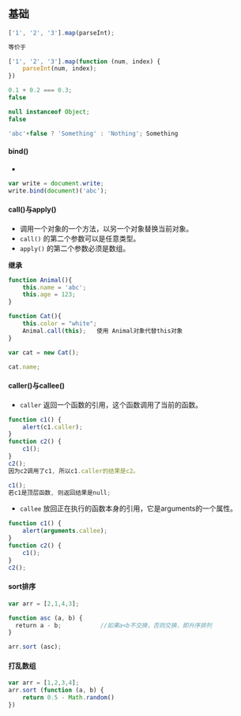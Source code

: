 ## 基础

```js
['1', '2', '3'].map(parseInt);

等价于

['1', '2', '3'].map(function (num, index) {
    parseInt(num, index);
})
```

```js
0.1 + 0.2 === 0.3;
false

null instanceof Object;
false

'abc'+false ? 'Something' : 'Nothing'; Something
```

#### bind()
* 
```js
var write = document.write;
write.bind(document)('abc');
```

#### call()与apply()
* 调用一个对象的一个方法，以另一个对象替换当前对象。
* `call()` 的第二个参数可以是任意类型。
* `apply()` 的第二个参数必须是数组。

**继承**
```js
function Animal(){
	this.name = 'abc';
	this.age = 123;
}

function Cat(){
	this.color = "white";
	Animal.call(this);   使用 Animal对象代替this对象
}

var cat = new Cat();

cat.name;

```

#### caller()与callee()
* `caller` 返回一个函数的引用，这个函数调用了当前的函数。
```js
function c1() {
	alert(c1.caller);
}
function c2() {
	c1();    
}
c2();
因为c2调用了c1, 所以c1.caller的结果是c2。

c1();
若c1是顶层函数, 则返回结果是null;
```
* `callee` 放回正在执行的函数本身的引用，它是arguments的一个属性。
```js
function c1() {
	alert(arguments.callee);
}
function c2() {
	c1();    
}
c2();
```


#### sort排序
```js
var arr = [2,1,4,3];

function asc (a, b) {
  return a - b;           //如果a<b不交换，否则交换，即升序排列
}

arr.sort (asc);
```

#### 打乱数组
```js
var arr = [1,2,3,4];
arr.sort (function (a, b) {
    return 0.5 - Math.random()
})
```
